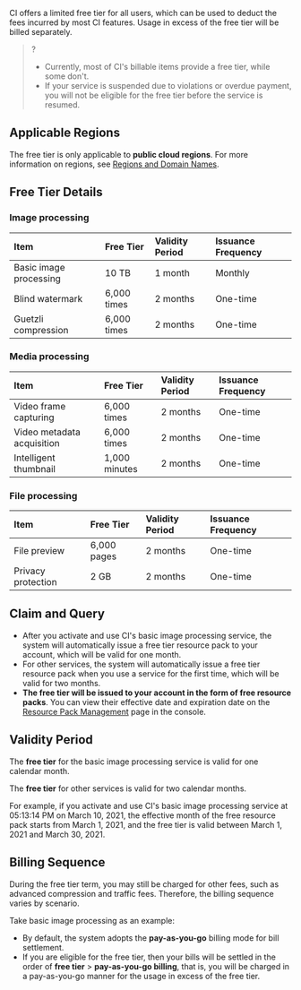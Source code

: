 CI offers a limited free tier for all users, which can be used to deduct the fees incurred by most CI features. Usage in excess of the free tier will be billed separately.

>?
>
> - Currently, most of CI's billable items provide a free tier, while some don't.
> - If your service is suspended due to violations or overdue payment, you will not be eligible for the free tier before the service is resumed.



## Applicable Regions

The free tier is only applicable to **public cloud regions**. For more information on regions, see [Regions and Domain Names](https://www.tencentcloud.com/document/product/1045/33423).



## Free Tier Details

### Image processing

| Item | Free Tier | Validity Period | Issuance Frequency |
| :----------- | :------- | :----- | :--------- |
| Basic image processing | 10 TB | 1 month | Monthly |
| Blind watermark | 6,000 times | 2 months | One-time |
| Guetzli compression | 6,000 times | 2 months | One-time |

### Media processing

| Item | Free Tier | Validity Period | Issuance Frequency |
| :------------- | :------- | :----- | :--------- |
| Video frame capturing | 6,000 times | 2 months | One-time |
| Video metadata acquisition | 6,000 times | 2 months | One-time |
| Intelligent thumbnail | 1,000 minutes | 2 months | One-time |

### File processing

| Item | Free Tier | Validity Period | Issuance Frequency |
| :----------- | :------- | :----- | :--------- |
| File preview | 6,000 pages   | 2 months  | One-time |
| Privacy protection | 2 GB      | 2 months  | One-time |



## Claim and Query

- After you activate and use CI's basic image processing service, the system will automatically issue a free tier resource pack to your account, which will be valid for one month.
- For other services, the system will automatically issue a free tier resource pack when you use a service for the first time, which will be valid for two months.
- **The free tier will be issued to your account in the form of free resource packs**. You can view their effective date and expiration date on the [Resource Pack Management](https://console.cloud.tencent.com/ci/package) page in the console.



## Validity Period

The **free tier** for the basic image processing service is valid for one calendar month.

The **free tier** for other services is valid for two calendar months.

For example, if you activate and use CI's basic image processing service at 05:13:14 PM on March 10, 2021, the effective month of the free resource pack starts from March 1, 2021, and the free tier is valid between March 1, 2021 and March 30, 2021.



## Billing Sequence

During the free tier term, you may still be charged for other fees, such as advanced compression and traffic fees. Therefore, the billing sequence varies by scenario.

Take basic image processing as an example:

- By default, the system adopts the **pay-as-you-go** billing mode for bill settlement.
- If you are eligible for the free tier, then your bills will be settled in the order of **free tier** > **pay-as-you-go billing**, that is, you will be charged in a pay-as-you-go manner for the usage in excess of the free tier.